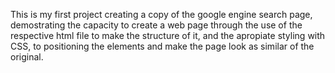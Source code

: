 This is my first project creating a copy of the google engine search page, demostrating the capacity to create a web page through the use of the respective html file to make the structure of it, and the apropiate styling with CSS, to positioning the elements and make the page look as similar of the original.  
